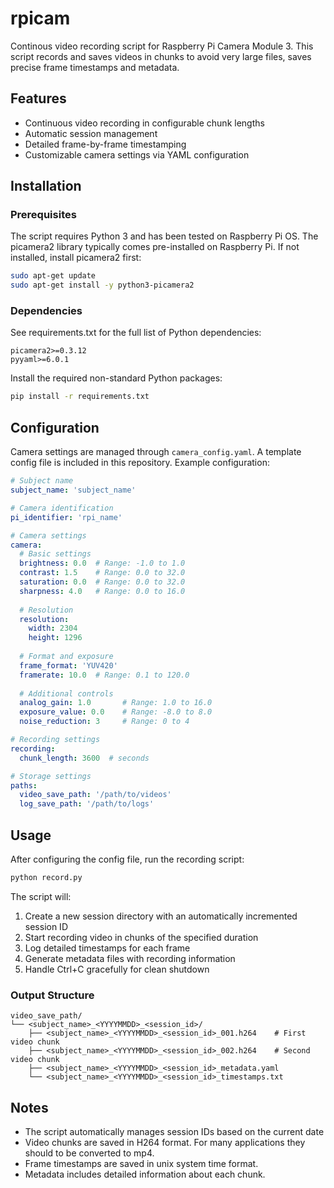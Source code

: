 # rpicam

Continous video recording script for Raspberry Pi Camera Module 3. This script records and saves videos in chunks to avoid very large files, saves precise frame timestamps and metadata.

## Features

- Continuous video recording in configurable chunk lengths
- Automatic session management
- Detailed frame-by-frame timestamping
- Customizable camera settings via YAML configuration

## Installation

### Prerequisites

The script requires Python 3 and has been tested on Raspberry Pi OS. The picamera2 library typically comes pre-installed on Raspberry Pi. If not installed, install picamera2 first:
```bash
sudo apt-get update
sudo apt-get install -y python3-picamera2
```

### Dependencies

See requirements.txt for the full list of Python dependencies:
```text
picamera2>=0.3.12
pyyaml>=6.0.1
```

Install the required non-standard Python packages:
```bash
pip install -r requirements.txt
```

## Configuration

Camera settings are managed through `camera_config.yaml`. A template config file is included in this repository. Example configuration:
```yaml
# Subject name
subject_name: 'subject_name'

# Camera identification
pi_identifier: 'rpi_name'

# Camera settings
camera:
  # Basic settings
  brightness: 0.0  # Range: -1.0 to 1.0
  contrast: 1.5    # Range: 0.0 to 32.0
  saturation: 0.0  # Range: 0.0 to 32.0
  sharpness: 4.0   # Range: 0.0 to 16.0
  
  # Resolution
  resolution:
    width: 2304
    height: 1296
    
  # Format and exposure
  frame_format: 'YUV420'
  framerate: 10.0  # Range: 0.1 to 120.0
  
  # Additional controls
  analog_gain: 1.0       # Range: 1.0 to 16.0
  exposure_value: 0.0    # Range: -8.0 to 8.0
  noise_reduction: 3     # Range: 0 to 4

# Recording settings
recording:
  chunk_length: 3600  # seconds

# Storage settings
paths:
  video_save_path: '/path/to/videos'
  log_save_path: '/path/to/logs'
```

## Usage

After configuring the config file, run the recording script:
```bash
python record.py
```

The script will:
1. Create a new session directory with an automatically incremented session ID
2. Start recording video in chunks of the specified duration
3. Log detailed timestamps for each frame
4. Generate metadata files with recording information
5. Handle Ctrl+C gracefully for clean shutdown

### Output Structure

```
video_save_path/
└── <subject_name>_<YYYYMMDD>_<session_id>/
    ├── <subject_name>_<YYYYMMDD>_<session_id>_001.h264    # First video chunk
    ├── <subject_name>_<YYYYMMDD>_<session_id>_002.h264    # Second video chunk
    ├── <subject_name>_<YYYYMMDD>_<session_id>_metadata.yaml
    └── <subject_name>_<YYYYMMDD>_<session_id>_timestamps.txt
```

## Notes

- The script automatically manages session IDs based on the current date
- Video chunks are saved in H264 format. For many applications they should to be converted to mp4.
- Frame timestamps are saved in unix system time format.
- Metadata includes detailed information about each chunk.


